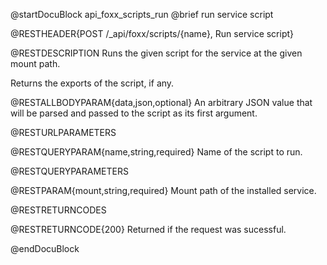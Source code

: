 @startDocuBlock api_foxx_scripts_run
@brief run service script

@RESTHEADER{POST /_api/foxx/scripts/{name}, Run service script}

@RESTDESCRIPTION
Runs the given script for the service at the given mount path.

Returns the exports of the script, if any.

@RESTALLBODYPARAM{data,json,optional}
An arbitrary JSON value that will be parsed and passed to the
script as its first argument.

@RESTURLPARAMETERS

@RESTQUERYPARAM{name,string,required}
Name of the script to run.

@RESTQUERYPARAMETERS

@RESTPARAM{mount,string,required}
Mount path of the installed service.

@RESTRETURNCODES

@RESTRETURNCODE{200}
Returned if the request was sucessful.

@endDocuBlock
